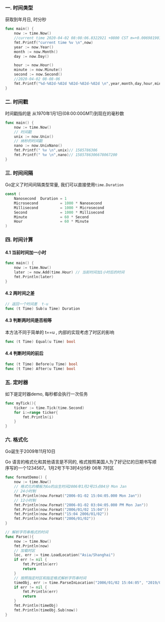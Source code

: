 

### 一. 时间类型

获取到年月日, 时分秒

```go
func main() {
	now := time.Now()
	//current time 2020-04-02 08:08:06.8322921 +0800 CST m=+0.006981901 
	fmt.Printf("current time %v \n",now)
	year := now.Year()
	month := now.Month()
	day := now.Day()

	hour := now.Hour()
	minute := now.Minute()
	second := now.Second()
	//2020-04-02 08-08-06 
	fmt.Printf("%d-%02d-%02d %02d-%02d-%02d \n",year,month,day,hour,minute,second)
}
```



### 二. 时间戳

时间戳指的是 从1970年1月1日(08:00:00GMT)到现在的毫秒数

```go
func main() {
	now := time.Now()
	// 时间戳
	unix := now.Unix()
	// 纳秒的时间戳
	nano := now.UnixNano()
	fmt.Printf(" %v \n",unix)// 1585786306 
	fmt.Printf(" %v \n",nano)// 1585786306678067200
}
```



### 三. 时间间隔

Go定义了时间间隔类型常量, 我们可以直接使用`time.Duration`

```go
const (
	Nanosecond  Duration = 1
	Microsecond          = 1000 * Nanosecond
	Millisecond          = 1000 * Microsecond
	Second               = 1000 * Millisecond
	Minute               = 60 * Second
	Hour                 = 60 * Minute
)
```



### 四. 时间计算

#### 4.1 当前时间加一小时

```go
func main() {
	now := time.Now()
	later := now.Add(time.Hour) // 当前时间加1小时后的时间
	fmt.Println(later)
}
```

#### 4.2 两时间之差

```go
// 返回一个时间差  t-u
func (t Time) Sub(u Time) Duration
```

#### 4.3 判断两时间是否相等

本方法不同于简单的 t==u , 内部的实现考虑了时区的影响

```go
func (t Time) Equal(u Time) bool
```

#### 4.4 判断时间的前后

```go
func (t Time) Before(u Time) bool
func (t Time) After(u Time) bool
```



### 五. 定时器

如下是定时器demo, 每秒都会执行一次任务

```go
func myTick(){
	ticker := time.Tick(time.Second)
	for i:=range ticker{
		fmt.Println(i)
	}
}

```



### 六. 格式化

Go诞生于2009年11月10日 

Go 语言的格式化和其他语言是不同的,  格式按照美国人为了好记忆的日期书写顺序写的一个1234567。1月2号下午3时4分5秒 06年 7时区 

```go
func formatDemo() {
	now := time.Now()
	// 格式化的模板为Go的出生时间2006年1月2号15点04分 Mon Jan
	// 24小时制
	fmt.Println(now.Format("2006-01-02 15:04:05.000 Mon Jan"))
	// 12小时制
	fmt.Println(now.Format("2006-01-02 03:04:05.000 PM Mon Jan"))
	fmt.Println(now.Format("2006/01/02 15:04"))
	fmt.Println(now.Format("15:04 2006/01/02"))
	fmt.Println(now.Format("2006/01/02"))
}

// 解析字符串格式的时间
func Parse(){
    now := time.Now()
	fmt.Println(now)
	// 加载时区
	loc, err := time.LoadLocation("Asia/Shanghai")
	if err != nil {
		fmt.Println(err)
		return
	}
	// 按照指定时区和指定格式解析字符串时间
	timeObj, err := time.ParseInLocation("2006/01/02 15:04:05", "2019/08/04 14:15:20", loc)
	if err != nil {
		fmt.Println(err)
		return
	}
	fmt.Println(timeObj)
	fmt.Println(timeObj.Sub(now))
}
```



























































